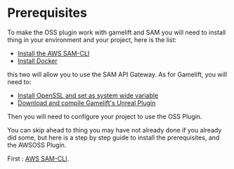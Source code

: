 # Prerequisites

To make the OSS plugin work with gamelift and SAM you will need to install thing in your environment and your project, here is the list:

- [Install the AWS SAM-CLI](Install_AWS_SAM-CLI.md)
- [Install Docker](Install_Docker.md)

this two will allow you to use the SAM API Gateway. As for Gamelift, you will need to:

- [Install OpenSSL and set as system wide variable](Install_OpenSSL.md)
- [Download and compile Gamelift's Unreal Plugin](Install_GameliftSDK_UE_Plugin.md)

Then you will need to configure your project to use the OSS Plugin.

You can skip ahead to thing you may have not already done if you already did some, but here is a step by step guide to install the prerequisites, and the AWSOSS Plugin.

First : [AWS SAM-CLI](Install_AWS_SAM-CLI.md).
